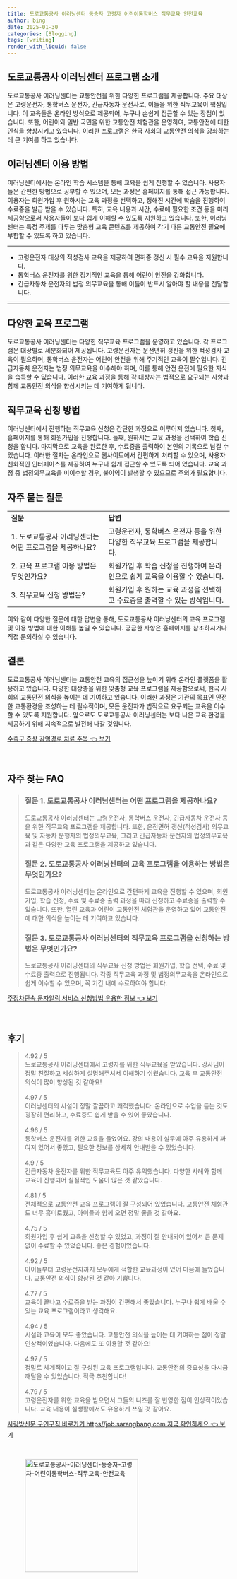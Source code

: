 ```yaml
---
title: 도로교통공사 이러닝센터 동승자 고령자 어린이통학버스 직무교육 안전교육
author: bing
date: 2025-01-30
categories: [Blogging]
tags: [writing]
render_with_liquid: false
---
```



<h2 id='도로교통공사_이러닝센터_소개'>도로교통공사 이러닝센터 프로그램 소개</h2>

<p>도로교통공사 이러닝센터는 교통안전을 위한 다양한 프로그램을 제공합니다. 주요 대상은 고령운전자, 통학버스 운전자, 긴급자동차 운전사로, 이들을 위한 직무교육이 핵심입니다. 이 교육들은 온라인 방식으로 제공되어, 누구나 손쉽게 접근할 수 있는 장점이 있습니다. 또한, 어린이와 일반 국민을 위한 교통안전 체험관을 운영하여, 교통안전에 대한 인식을 향상시키고 있습니다. 이러한 프로그램은 한국 사회의 교통안전 의식을 강화하는 데 큰 기여를 하고 있습니다.</p>

<h2 id='이러닝센터_이용_방법'>이러닝센터 이용 방법</h2>

<p>이러닝센터에서는 온라인 학습 시스템을 통해 교육을 쉽게 진행할 수 있습니다. 사용자들은 간편한 방법으로 공부할 수 있으며, 모든 과정은 홈페이지를 통해 접근 가능합니다. 이용자는 회원가입 후 원하시는 교육 과정을 선택하고, 정해진 시간에 학습을 진행하여 수료증을 발급 받을 수 있습니다. 특히, 교육 내용과 시간, 수료에 필요한 조건 등을 미리 제공함으로써 사용자들이 보다 쉽게 이해할 수 있도록 지원하고 있습니다. 또한, 이러닝센터는 특정 주제를 다루는 맞춤형 교육 콘텐츠를 제공하여 각기 다른 교통안전 필요에 부합할 수 있도록 하고 있습니다.</p>

<hr />

<ul>
    <li>고령운전자 대상의 적성검사 교육을 제공하여 면허증 갱신 시 필수 교육을 지원합니다.</li>
    <li>통학버스 운전자를 위한 정기적인 교육을 통해 어린이 안전을 강화합니다.</li>
    <li>긴급자동차 운전자의 법정 의무교육을 통해 이들이 반드시 알아야 할 내용을 전달합니다.</li>
</ul>

<hr />

<h2 id='다양한_교육_프로그램'>다양한 교육 프로그램</h2>

<p>도로교통공사 이러닝센터는 다양한 직무교육 프로그램을 운영하고 있습니다. 각 프로그램은 대상별로 세분화되어 제공됩니다. 고령운전자는 운전면허 갱신을 위한 적성검사 교육이 필요하며, 통학버스 운전자는 어린이 안전을 위해 주기적인 교육이 필수입니다. 긴급자동차 운전자는 법정 의무교육을 이수해야 하며, 이를 통해 안전 운전에 필요한 지식을 습득할 수 있습니다. 이러한 교육 과정을 통해 각 대상자는 법적으로 요구되는 사항과 함께 교통안전 의식을 향상시키는 데 기여하게 됩니다.</p>

<h2 id='직무교육_신청방법'>직무교육 신청 방법</h2>

<p>이러닝센터에서 진행하는 직무교육 신청은 간단한 과정으로 이루어져 있습니다. 첫째, 홈페이지를 통해 회원가입을 진행합니다. 둘째, 원하시는 교육 과정을 선택하여 학습 신청을 합니다. 마지막으로 교육을 완료한 후, 수료증을 출력하여 본인의 기록으로 남길 수 있습니다. 이러한 절차는 온라인으로 웹사이트에서 간편하게 처리할 수 있으며, 사용자 친화적인 인터페이스를 제공하여 누구나 쉽게 접근할 수 있도록 되어 있습니다. 교육 과정 중 법정의무교육을 미이수할 경우, 불이익이 발생할 수 있으므로 주의가 필요합니다.</p>

<h2 id='자주묻는질문'>자주 묻는 질문</h2>

<table>
    <tr>
        <td><b>질문</b></td>
        <td><b>답변</b></td>
    </tr>
    <tr>
        <td>1. 도로교통공사 이러닝센터는 어떤 프로그램을 제공하나요?</td>
        <td>고령운전자, 통학버스 운전자 등을 위한 다양한 직무교육 프로그램을 제공합니다.</td>
    </tr>
    <tr>
        <td>2. 교육 프로그램 이용 방법은 무엇인가요?</td>
        <td>회원가입 후 학습 신청을 진행하여 온라인으로 쉽게 교육을 이용할 수 있습니다.</td>
    </tr>
    <tr>
        <td>3. 직무교육 신청 방법은?</td>
        <td>회원가입 후 원하는 교육 과정을 선택하고 수료증을 출력할 수 있는 방식입니다.</td>
    </tr>
</table>

<p>이와 같이 다양한 질문에 대한 답변을 통해, 도로교통공사 이러닝센터의 교육 프로그램 및 이용 방법에 대한 이해를 높일 수 있습니다. 궁금한 사항은 홈페이지를 참조하시거나 직접 문의하실 수 있습니다.</p>

<h2 id='결론'>결론</h2>

<p>도로교통공사 이러닝센터는 교통안전 교육의 접근성을 높이기 위해 온라인 플랫폼을 활용하고 있습니다. 다양한 대상층을 위한 맞춤형 교육 프로그램을 제공함으로써, 한국 사회의 교통안전 의식을 높이는 데 기여하고 있습니다. 이러한 과정은 기관의 목표인 안전한 교통환경을 조성하는 데 필수적이며, 모든 운전자가 법적으로 요구되는 교육을 이수할 수 있도록 지원합니다. 앞으로도 도로교통공사 이러닝센터는 보다 나은 교육 환경을 제공하기 위해 지속적으로 발전해 나갈 것입니다.</p>


<p><a class="click-button" title="수족구 증상 감염경로 치료 주목" href="https://aptwhite.github.io/posts/%EC%88%98%EC%A1%B1%EA%B5%AC-%EC%A6%9D%EC%83%81-%EA%B0%90%EC%97%BC%EA%B2%BD%EB%A1%9C-%EC%B9%98%EB%A3%8C-%EC%A3%BC%EB%AA%A9/" rel="dofollow">수족구 증상 감염경로 치료 주목 👈 보기</a></p><br>
<h2 id='자주_찾는_FAQ'>자주 찾는 FAQ</h2>
<div itemscope="" itemtype="https://schema.org/FAQPage"> 
<blockquote> 
<div itemscope="" itemprop="mainEntity" itemtype="https://schema.org/Question"> 
<h3 itemprop="name">질문 1. 도로교통공사 이러닝센터는 어떤 프로그램을 제공하나요?</h3> 
<div itemscope="" itemprop="acceptedAnswer" itemtype="https://schema.org/Answer"> 
<span itemprop="text"> 
<p>도로교통공사 이러닝센터는 고령운전자, 통학버스 운전자, 긴급자동차 운전자 등을 위한 직무교육 프로그램을 제공합니다. 또한, 운전면허 갱신(적성검사) 의무교육 및 자동차 운행자의 법정의무교육, 그리고 긴급자동차 운전자의 법정의무교육과 같은 다양한 교육 프로그램을 제공하고 있습니다.</p> 
</span> 
</div> 
</div> 

<div itemscope="" itemprop="mainEntity" itemtype="https://schema.org/Question"> 
<h3 itemprop="name">질문 2. 도로교통공사 이러닝센터의 교육 프로그램을 이용하는 방법은 무엇인가요?</h3> 
<div itemscope="" itemprop="acceptedAnswer" itemtype="https://schema.org/Answer"> 
<span itemprop="text"> 
<p>도로교통공사 이러닝센터는 온라인으로 간편하게 교육을 진행할 수 있으며, 회원가입, 학습 신청, 수료 및 수료증 출력 과정을 따라 신청하고 수료증을 출력할 수 있습니다. 또한, 열린 교육과 어린이 교통안전 체험관을 운영하고 있어 교통안전에 대한 의식을 높이는 데 기여하고 있습니다.</p> 
</span> 
</div> 
</div> 

<div itemscope="" itemprop="mainEntity" itemtype="https://schema.org/Question"> 
<h3 itemprop="name">질문 3. 도로교통공사 이러닝센터의 직무교육 프로그램을 신청하는 방법은 무엇인가요?</h3> 
<div itemscope="" itemprop="acceptedAnswer" itemtype="https://schema.org/Answer"> 
<span itemprop="text"> 
<p>도로교통공사 이러닝센터의 직무교육 신청 방법은 회원가입, 학습 선택, 수료 및 수료증 출력으로 진행됩니다. 각종 직무교육 과정 및 법정의무교육을 온라인으로 쉽게 이수할 수 있으며, 꼭 기간 내에 수료하여야 합니다.</p> 
</span> 
</div> 
</div> 
</blockquote> 
</div>
<p><a class="click-button" title="주정차단속 문자알림 서비스 신청방법 유용한 정보" href="https://aptwhite.github.io/posts/%EC%A3%BC%EC%A0%95%EC%B0%A8%EB%8B%A8%EC%86%8D-%EB%AC%B8%EC%9E%90%EC%95%8C%EB%A6%BC-%EC%84%9C%EB%B9%84%EC%8A%A4-%EC%8B%A0%EC%B2%AD%EB%B0%A9%EB%B2%95-%EC%9C%A0%EC%9A%A9%ED%95%9C-%EC%A0%95%EB%B3%B4/" rel="dofollow">주정차단속 문자알림 서비스 신청방법 유용한 정보 👈 보기</a></p><br>
<h2 id='후기'>후기</h2>
<div itemscope itemtype="https://schema.org/Product">
  <blockquote>
  <div itemprop="review" itemscope itemtype="https://schema.org/Review">
      <div itemprop="reviewRating" itemscope itemtype="https://schema.org/Rating"> <span itemprop="ratingValue">4.92</span> / <span itemprop="bestRating">5</span> </div>
      <span itemprop="reviewBody">도로교통공사 이러닝센터에서 고령자를 위한 직무교육을 받았습니다. 강사님이 정말 친절하고 세심하게 설명해주셔서 이해하기 쉬웠습니다. 교육 후 교통안전 의식이 많이 향상된 것 같아요!</span>
  </div>
  <br>
  <div itemprop="review" itemscope itemtype="https://schema.org/Review">
      <div itemprop="reviewRating" itemscope itemtype="https://schema.org/Rating"> <span itemprop="ratingValue">4.97</span> / <span itemprop="bestRating">5</span> </div>
      <span itemprop="reviewBody">이러닝센터의 시설이 정말 깔끔하고 쾌적했습니다. 온라인으로 수업을 듣는 것도 굉장히 편리하고, 수료증도 쉽게 받을 수 있어 좋았습니다.</span>
  </div>
  <br>
  <div itemprop="review" itemscope itemtype="https://schema.org/Review">
      <div itemprop="reviewRating" itemscope itemtype="https://schema.org/Rating"> <span itemprop="ratingValue">4.96</span> / <span itemprop="bestRating">5</span> </div>
      <span itemprop="reviewBody">통학버스 운전자를 위한 교육을 들었어요. 강의 내용이 실무에 아주 유용하게 짜여져 있어서 좋았고, 필요한 정보를 상세히 안내받을 수 있었습니다.</span>
  </div>
  <br>
  <div itemprop="review" itemscope itemtype="https://schema.org/Review">
      <div itemprop="reviewRating" itemscope itemtype="https://schema.org/Rating"> <span itemprop="ratingValue">4.9</span> / <span itemprop="bestRating">5</span> </div>
      <span itemprop="reviewBody">긴급자동차 운전자를 위한 직무교육도 아주 유익했습니다. 다양한 사례와 함께 교육이 진행되어 실질적인 도움이 많은 것 같았습니다.</span>
  </div>
  <br>
  <div itemprop="review" itemscope itemtype="https://schema.org/Review">
      <div itemprop="reviewRating" itemscope itemtype="https://schema.org/Rating"> <span itemprop="ratingValue">4.81</span> / <span itemprop="bestRating">5</span> </div>
      <span itemprop="reviewBody">전체적으로 교통안전 교육 프로그램이 잘 구성되어 있었습니다. 교통안전 체험관도 너무 흥미로웠고, 아이들과 함께 오면 정말 좋을 것 같아요.</span>
  </div>
  <br>
  <div itemprop="review" itemscope itemtype="https://schema.org/Review">
      <div itemprop="reviewRating" itemscope itemtype="https://schema.org/Rating"> <span itemprop="ratingValue">4.75</span> / <span itemprop="bestRating">5</span> </div>
      <span itemprop="reviewBody">회원가입 후 쉽게 교육을 신청할 수 있었고, 과정이 잘 안내되어 있어서 큰 문제 없이 수료할 수 있었습니다. 좋은 경험이었습니다.</span>
  </div>
  <br>
  <div itemprop="review" itemscope itemtype="https://schema.org/Review">
      <div itemprop="reviewRating" itemscope itemtype="https://schema.org/Rating"> <span itemprop="ratingValue">4.92</span> / <span itemprop="bestRating">5</span> </div>
      <span itemprop="reviewBody">아이들부터 고령운전자까지 모두에게 적합한 교육과정이 있어 마음에 들었습니다. 교통안전 의식이 향상된 것 같아 기쁩니다.</span>
  </div>
  <br>
  <div itemprop="review" itemscope itemtype="https://schema.org/Review">
      <div itemprop="reviewRating" itemscope itemtype="https://schema.org/Rating"> <span itemprop="ratingValue">4.77</span> / <span itemprop="bestRating">5</span> </div>
      <span itemprop="reviewBody">교육이 끝나고 수료증을 받는 과정이 간편해서 좋았습니다. 누구나 쉽게 배울 수 있는 교육 프로그램이라고 생각해요.</span>
  </div>
  <br>
  <div itemprop="review" itemscope itemtype="https://schema.org/Review">
      <div itemprop="reviewRating" itemscope itemtype="https://schema.org/Rating"> <span itemprop="ratingValue">4.94</span> / <span itemprop="bestRating">5</span> </div>
      <span itemprop="reviewBody">시설과 교육이 모두 좋았습니다. 교통안전 의식을 높이는 데 기여하는 점이 정말 인상적이었습니다. 다음에도 또 이용할 것 같아요!</span>
  </div>
  <br>
  <div itemprop="review" itemscope itemtype="https://schema.org/Review">
      <div itemprop="reviewRating" itemscope itemtype="https://schema.org/Rating"> <span itemprop="ratingValue">4.97</span> / <span itemprop="bestRating">5</span> </div>
      <span itemprop="reviewBody">정말로 체계적이고 잘 구성된 교육 프로그램입니다. 교통안전의 중요성을 다시금 깨달을 수 있었습니다. 적극 추천합니다!</span>
  </div>
  <br>
  <div itemprop="review" itemscope itemtype="https://schema.org/Review">
      <div itemprop="reviewRating" itemscope itemtype="https://schema.org/Rating"> <span itemprop="ratingValue">4.79</span> / <span itemprop="bestRating">5</span> </div>
      <span itemprop="reviewBody">고령운전자를 위한 교육을 받으면서 그들의 니즈를 잘 반영한 점이 인상적이었습니다. 교육 내용이 실생활에서도 유용하게 쓰일 것 같아요.</span>
  </div>
  </blockquote>
</div>
<p><a class="click-button" title="사랑방신문 구인구직 바로가기 https//job.sarangbang.com 지금 확인하세요" href="https://aptwhite.github.io/posts/%EC%82%AC%EB%9E%91%EB%B0%A9%EC%8B%A0%EB%AC%B8-%EA%B5%AC%EC%9D%B8%EA%B5%AC%EC%A7%81-%EB%B0%94%EB%A1%9C%EA%B0%80%EA%B8%B0-httpsjob.sarangbang.com-%EC%A7%80%EA%B8%88-%ED%99%95%EC%9D%B8%ED%95%98%EC%84%B8%EC%9A%94/" rel="dofollow">사랑방신문 구인구직 바로가기 https//job.sarangbang.com 지금 확인하세요 👈 보기</a></p><br>
<figure class="image"><img src="https://aptwhite.github.io/assets/img/thumbnail/도로교통공사-이러닝센터-동승자-고령자-어린이통학버스-직무교육-안전교육.webp" alt="도로교통공사-이러닝센터-동승자-고령자-어린이통학버스-직무교육-안전교육" width="256" height="256"></figure>